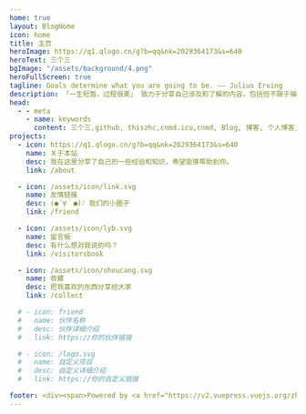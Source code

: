 ```yaml
---
home: true
layout: BlogHome
icon: home
title: 主页
heroImage: https://q1.qlogo.cn/g?b=qq&nk=2029364173&s=640
heroText: 三个三
bgImage: "/assets/background/4.png"
heroFullScreen: true
tagline: Goals determine what you are going to be. —— Julius Erving
description: 「一生短暂，过程很美」 致力于分享自己涉及和了解的内容，包括但不限于编程语言、AI体验、世界探索者、极客知识| Exploration & geek enthusiast，Full-stack Front-end Engineer，UX Designer | 与你一起发现更大的世界。
head:
  - - meta
    - name: keywords
      content: 三个三,github, thiszhc,cnmd.icu,cnmd, Blog, 博客, 个人博客, 极客, zhc644322, 开发文档，前端开发，全栈开发，AI体验，世界探索者，极客知识，笔记，学习，分享，技术，编程语言，设计，用户体验，前端工程师，全栈工程师，UX设计师，与你一起发现更大的世界
projects:
  - icon: https://q1.qlogo.cn/g?b=qq&nk=2029364173&s=640
    name: 关于本站
    desc: 我在这里分享了自己的一些经验和知识，希望能够帮助到你。
    link: /about

  - icon: /assets/icon/link.svg
    name: 友情链接
    desc: (●´∀｀●)ﾉ 我们的小圈子
    link: /friend

  - icon: /assets/icon/lyb.svg
    name: 留言板
    desc: 有什么想对我说的吗？
    link: /visitorsbook

  - icon: /assets/icon/shoucang.svg
    name: 收藏
    desc: 把我喜欢的东西分享给大家
    link: /collect

  # - icon: friend
  #   name: 伙伴名称
  #   desc: 伙伴详细介绍
  #   link: https://你的伙伴链接

  # - icon: /logo.svg
  #   name: 自定义项目
  #   desc: 自定义详细介绍
  #   link: https://你的自定义链接

footer: <div><span>Powered by <a href="https://v2.vuepress.vuejs.org/zh/" target="_blank">VuePress</a></span>|<span>Theme by <a href="https://theme-hope.vuejs.press/zh/" target="_blank">Hope</a></span></div>
---
```

